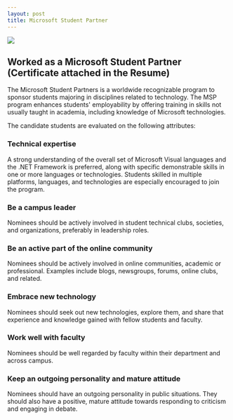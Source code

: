 ```yaml
---
layout: post
title: Microsoft Student Partner
---
```

![](https://img.shields.io/badge/Documentation-In%20Process-brightgreen.svg)

## Worked as a Microsoft Student Partner (Certificate attached in the Resume)
The Microsoft Student Partners is a worldwide recognizable program to sponsor students majoring in disciplines 
related to technology. The MSP program enhances students' employability by offering training in skills not usually 
taught in academia, including knowledge of Microsoft technologies.


The candidate students are evaluated on the following attributes:

### Technical expertise

A strong understanding of the overall set of Microsoft Visual languages and the .NET Framework is preferred, along with specific demonstrable skills in one or more languages or technologies. Students skilled in multiple platforms, languages, and technologies are especially encouraged to join the program.

### Be a campus leader

Nominees should be actively involved in student technical clubs, societies, and organizations, preferably in leadership roles.

### Be an active part of the online community

Nominees should be actively involved in online communities, academic or professional. Examples include blogs, newsgroups, forums, online clubs, and related.

### Embrace new technology

Nominees should seek out new technologies, explore them, and share that experience and knowledge gained with fellow students and faculty.

### Work well with faculty

Nominees should be well regarded by faculty within their department and across campus.

### Keep an outgoing personality and mature attitude

Nominees should have an outgoing personality in public situations. They should also have a positive, mature attitude towards responding to criticism and engaging in debate.
